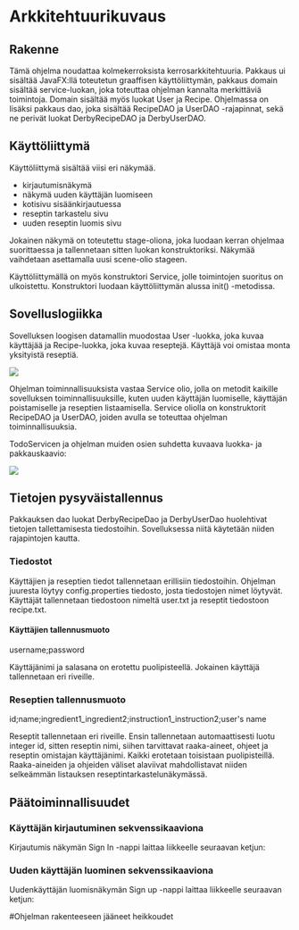 # Arkkitehtuurikuvaus

## Rakenne

Tämä ohjelma noudattaa kolmekerroksista kerrosarkkitehtuuria. 
Pakkaus ui sisältää JavaFX:llä toteutetun graaffisen käyttöliittymän, 
pakkaus domain sisältää service-luokan, joka toteuttaa ohjelman kannalta merkittäviä 
toimintoja. Domain sisältää myös luokat User ja Recipe. 
Ohjelmassa on lisäksi pakkaus dao, joka sisältää RecipeDAO ja UserDAO -rajapinnat, 
sekä ne perivät luokat DerbyRecipeDAO ja DerbyUserDAO.

## Käyttöliittymä

Käyttöliittymä sisältää viisi eri näkymää.
- kirjautumisnäkymä
- näkymä uuden käyttäjän luomiseen
- kotisivu sisäänkirjautuessa
- reseptin tarkastelu sivu
- uuden reseptin luomis sivu

Jokainen näkymä on toteutettu stage-oliona, joka luodaan kerran ohjelmaa suorittaessa 
ja tallennetaan sitten luokan konstruktoriksi. 
Näkymää vaihdetaan asettamalla uusi scene-olio stageen.

Käyttöliittymällä on myös konstruktori Service, jolle toimintojen suoritus on 
ulkoistettu. Konstruktori luodaan käyttöliittymän alussa init() -metodissa.

## Sovelluslogiikka

Sovelluksen loogisen datamallin muodostaa User -luokka, joka kuvaa käyttäjää ja 
Recipe-luokka, joka kuvaa reseptejä. Käyttäjä voi omistaa monta yksityistä reseptiä.

<img src="https://github.com/jennaran/ot-harjoitustyo/blob/master/dokumentaatio/Kuvat/taulujen_yhteydet.png">

Ohjelman toiminnallisuuksista vastaa Service olio, jolla on metodit kaikille 
sovelluksen toiminnallisuuksille, kuten uuden käyttäjän luomiselle, 
käyttäjän poistamiselle ja reseptien listaamisella.
Service oliolla on konstruktorit RecipeDAO ja UserDAO, joiden avulla se toteuttaa 
ohjelman toiminnallisuuksia. 

TodoServicen ja ohjelman muiden osien suhdetta kuvaava luokka- ja pakkauskaavio:

<img src="https://github.com/jennaran/ot-harjoitustyo/blob/master/dokumentaatio/Kuvat/pakkauskaavio.png">

## Tietojen pysyväistallennus

Pakkauksen dao luokat DerbyRecipeDao ja DerbyUserDao huolehtivat tietojen tallettamisesta tiedostoihin.
Sovelluksessa niitä käytetään niiden rajapintojen kautta.

### Tiedostot

Käyttäjien ja reseptien tiedot tallennetaan erillisiin tiedostoihin. 
Ohjelman juuresta löytyy config.properties tiedosto, josta tiedostojen nimet löytyvät. 
Käyttäjät tallennetaan tiedostoon nimeltä user.txt ja reseptit tiedostoon recipe.txt.

#### Käyttäjien tallennusmuoto

username;password

Käyttäjänimi ja salasana on erotettu puolipisteellä. Jokainen käyttäjä tallennetaan eri riveille.

### Reseptien tallennusmuoto

id;name;ingredient1_ingredient2;instruction1_instruction2;user's name

Reseptit tallennetaan eri riveille. Ensin tallennetaan automaattisesti luotu integer id, 
sitten reseptin nimi, siihen tarvittavat raaka-aineet, ohjeet ja reseptin omistajan
 käyttäjänimi. Kaikki erotetaan toisistaan puolipisteillä. 
Raaka-aineiden ja ohjeiden väliset alaviivat mahdollistavat niiden selkeämmän listauksen
 reseptintarkastelunäkymässä.

## Päätoiminnallisuudet

### Käyttäjän kirjautuminen sekvenssikaaviona

Kirjautumis näkymän Sign In -nappi laittaa liikkeelle seuraavan ketjun:

### Uuden käyttäjän luominen sekvenssikaaviona

Uudenkäyttäjän luomisnäkymän Sign up -nappi laittaa liikkeelle seuraavan ketjun:


#Ohjelman rakenteeseen jääneet heikkoudet


